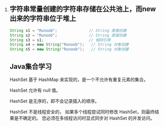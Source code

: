 1. ## 字符串常量创建的字符串存储在公共池上，而new出来的字符串位于堆上

   ```java
   String s1 = "Runoob";              // String 直接创建
   String s2 = "Runoob";              // String 直接创建
   String s3 = s1;                    // 相同引用
   String s4 = new String("Runoob");   // String 对象创建
   String s5 = new String("Runoob");   // String 对象创建
   ```

   

   ## Java集合学习

   HashSet 基于 HashMap 来实现的，是一个不允许有重复元素的集合。

   HashSet 允许有 null 值。

   HashSet 是无序的，即不会记录插入的顺序。

   HashSet 不是线程安全的， 如果多个线程尝试同时修改 HashSet，则最终结果是不确定的。 您必须在多线程访问时显式同步对 HashSet 的并发访问。

   

